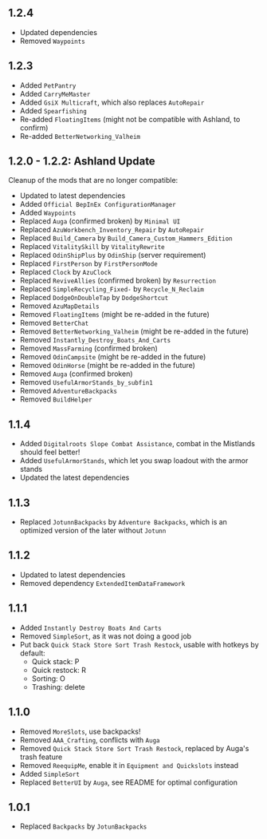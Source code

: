 ## 1.2.4

- Updated dependencies
- Removed `Waypoints`

## 1.2.3

- Added `PetPantry`
- Added `CarryMeMaster`
- Added `GsiX Multicraft`, which also replaces `AutoRepair`
- Added `Spearfishing`
- Re-added `FloatingItems` (might not be compatible with Ashland, to confirm)
- Re-added `BetterNetworking_Valheim`

## 1.2.0 - 1.2.2: Ashland Update

Cleanup of the mods that are no longer compatible:

- Updated to latest dependencies
- Added `Official BepInEx ConfigurationManager`
- Added `Waypoints`
- Replaced `Auga` (confirmed broken) by `Minimal UI`
- Replaced `AzuWorkbench_Inventory_Repair` by `AutoRepair`
- Replaced `Build_Camera` by `Build_Camera_Custom_Hammers_Edition`
- Replaced `VitalitySkill` by `VitalityRewrite`
- Replaced `OdinShipPlus` by `OdinShip` (server requirement)
- Replaced `FirstPerson` by `FirstPersonMode`
- Replaced `Clock` by `AzuClock`
- Replaced `ReviveAllies` (confirmed broken) by `Resurrection`
- Replaced `SimpleRecycling_Fixed-` by `Recycle_N_Reclaim`
- Replaced `DodgeOnDoubleTap` by `DodgeShortcut`
- Removed `AzuMapDetails`
- Removed `FloatingItems` (might be re-added in the future)
- Removed `BetterChat`
- Removed `BetterNetworking_Valheim` (might be re-added in the future)
- Removed `Instantly_Destroy_Boats_And_Carts`
- Removed `MassFarming` (confirmed broken)
- Removed `OdinCampsite` (might be re-added in the future)
- Removed `OdinHorse` (might be re-added in the future)
- Removed `Auga` (confirmed broken)
- Removed `UsefulArmorStands_by_subfin1`
- Removed `AdventureBackpacks`
- Removed `BuildHelper`

## 1.1.4

- Added `Digitalroots Slope Combat Assistance`, combat in the Mistlands should feel better!
- Added `UsefulArmorStands`, which let you swap loadout with the armor stands
- Updated the latest dependencies

## 1.1.3

- Replaced `JotunnBackpacks` by `Adventure Backpacks`, which is an optimized version of the later without `Jotunn`

## 1.1.2

- Updated to latest dependencies
- Removed dependency `ExtendedItemDataFramework`

## 1.1.1

- Added `Instantly Destroy Boats And Carts`
- Removed `SimpleSort`, as it was not doing a good job
- Put back `Quick Stack Store Sort Trash Restock`, usable with hotkeys by default:
  - Quick stack: P
  - Quick restock: R
  - Sorting: O
  - Trashing: delete

## 1.1.0

- Removed `MoreSlots`, use backpacks!
- Removed `AAA_Crafting`, conflicts with `Auga`
- Removed `Quick Stack Store Sort Trash Restock`, replaced by Auga's trash feature
- Removed `ReequipMe`, enable it in `Equipment and Quickslots` instead
- Added `SimpleSort`
- Replaced `BetterUI` by `Auga`, see README for optimal configuration

## 1.0.1

- Replaced `Backpacks` by `JotunBackpacks`